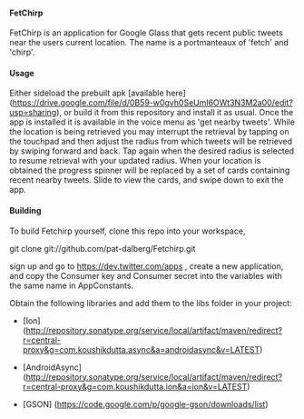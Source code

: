 #### FetChirp

FetChirp is an application for Google Glass that gets recent public tweets near the users 
current location. The name is a portmanteaux of 'fetch' and 'chirp'.

#### Usage

Either sideload the prebuilt apk [available here] (https://drive.google.com/file/d/0B59-w0gvh0SeUml6OWt3N3M2a00/edit?usp=sharing), or build it from this repository and 
install it as usual. Once the app is installed it is available in the voice menu as 
'get nearby tweets'. While the location is being retrieved you may interrupt the retrieval
by tapping on the touchpad and then adjust the radius from which tweets will be retrieved
by swiping forward and back. Tap again when the desired radius is selected to resume
retrieval with your updated radius. When your location is obtained the progress spinner 
will be replaced by a set of cards containing recent nearby tweets. Slide to view the 
cards, and swipe down to exit the app.

#### Building

To build Fetchirp yourself, clone this repo into your workspace,

git clone git://github.com/pat-dalberg/Fetchirp.git

sign up and go to https://dev.twitter.com/apps , create a new application, and copy the 
Consumer key and Consumer secret into the variables with the same name in AppConstants.

Obtain the following libraries and add them to the libs folder in your project:

* [Ion] (http://repository.sonatype.org/service/local/artifact/maven/redirect?r=central-proxy&g=com.koushikdutta.async&a=androidasync&v=LATEST)

* [AndroidAsync] (http://repository.sonatype.org/service/local/artifact/maven/redirect?r=central-proxy&g=com.koushikdutta.ion&a=ion&v=LATEST)

* [GSON] (https://code.google.com/p/google-gson/downloads/list)    

